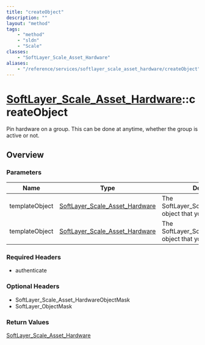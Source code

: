 ```yaml
---
title: "createObject"
description: ""
layout: "method"
tags:
    - "method"
    - "sldn"
    - "Scale"
classes:
    - "SoftLayer_Scale_Asset_Hardware"
aliases:
    - "/reference/services/softlayer_scale_asset_hardware/createObject"
---
```

# [SoftLayer_Scale_Asset_Hardware](/reference/services/SoftLayer_Scale_Asset_Hardware)::createObject

Pin hardware on a group. This can be done at anytime, whether the group is active or not. 


## Overview 


### Parameters 
|Name | Type | Description |
| --- | --- | --- |
|templateObject| <a href='/reference/datatypes/SoftLayer_Scale_Asset_Hardware'>SoftLayer_Scale_Asset_Hardware </a>| The SoftLayer_Scale_Asset_Hardware object that you wish to create.|
|templateObject| <a href='/reference/datatypes/SoftLayer_Scale_Asset_Hardware'>SoftLayer_Scale_Asset_Hardware </a>| The SoftLayer_Scale_Asset_Hardware object that you wish to create.|


### Required Headers
* authenticate

### Optional Headers
* SoftLayer_Scale_Asset_HardwareObjectMask
* SoftLayer_ObjectMask

### Return Values
<a href='/reference/datatypes/SoftLayer_Scale_Asset_Hardware'>SoftLayer_Scale_Asset_Hardware </a>

